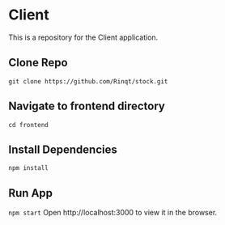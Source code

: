 # Client
This is a repository for the Client application.

## Clone Repo
`git clone https://github.com/Rinqt/stock.git`

## Navigate to frontend directory
`cd frontend`

## Install Dependencies
`npm install`

## Run App
`npm start`
Open http://localhost:3000 to view it in the browser.



